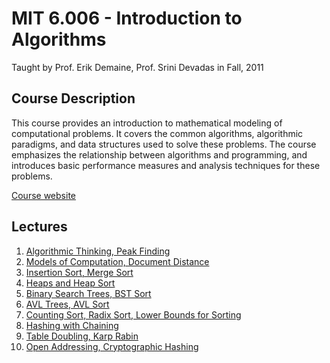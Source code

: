 # MIT 6.006 - Introduction to Algorithms
Taught by Prof. Erik Demaine, Prof. Srini Devadas in Fall, 2011

## Course Description
This course provides an introduction to mathematical modeling of 
computational problems. It covers the common algorithms, algorithmic 
paradigms, and data structures used to solve these problems. The course 
emphasizes the relationship between algorithms and programming, and 
introduces basic performance measures and analysis techniques for these 
problems.

[Course website](https://ocw.mit.edu/courses/6-006-introduction-to-algorithms-fall-2011/)

## Lectures
1. [Algorithmic Thinking, Peak Finding](./lec1.md)
2. [Models of Computation, Document Distance](./lec2.md)
3. [Insertion Sort, Merge Sort](./lec3.md)
4. [Heaps and Heap Sort](./lec4.md)
5. [Binary Search Trees, BST Sort](./lec5.md)
6. [AVL Trees, AVL Sort](./lec6.md)
7. [Counting Sort, Radix Sort, Lower Bounds for Sorting](./lec7.md)
8. [Hashing with Chaining](./lec8.md)
9. [Table Doubling, Karp Rabin](./lec9.md)
10. [Open Addressing, Cryptographic Hashing](./lec10.md)